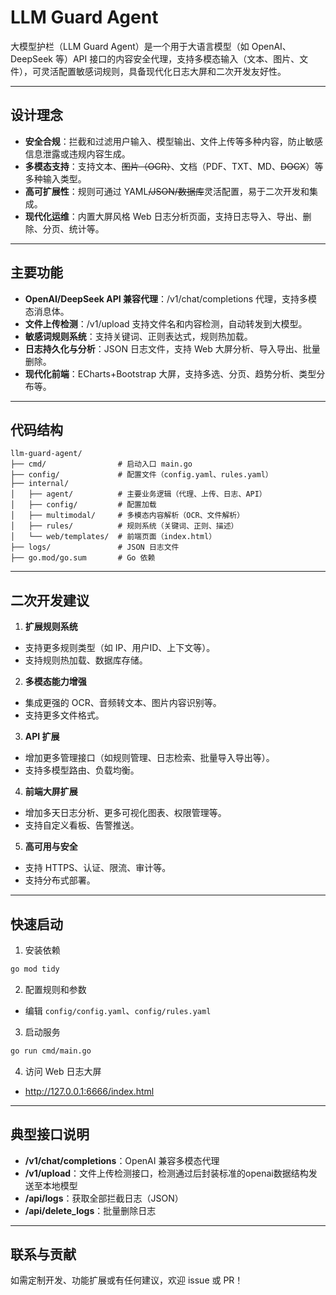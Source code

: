 # LLM Guard Agent

大模型护栏（LLM Guard Agent）是一个用于大语言模型（如 OpenAI、DeepSeek 等）API 接口的内容安全代理，支持多模态输入（文本、图片、文件），可灵活配置敏感词规则，具备现代化日志大屏和二次开发友好性。

---

## 设计理念

- **安全合规**：拦截和过滤用户输入、模型输出、文件上传等多种内容，防止敏感信息泄露或违规内容生成。
- **多模态支持**：支持文本、~~图片（OCR）~~、文档（PDF、TXT、MD、~~DOCX~~）等多种输入类型。
- **高可扩展性**：规则可通过 YAML~~/JSON/数据库~~灵活配置，易于二次开发和集成。
- **现代化运维**：内置大屏风格 Web 日志分析页面，支持日志导入、导出、删除、分页、统计等。

---

## 主要功能

- **OpenAI/DeepSeek API 兼容代理**：/v1/chat/completions 代理，支持多模态消息体。
- **文件上传检测**：/v1/upload 支持文件名和内容检测，自动转发到大模型。
- **敏感词规则系统**：支持关键词、正则表达式，规则热加载。
- **日志持久化与分析**：JSON 日志文件，支持 Web 大屏分析、导入导出、批量删除。
- **现代化前端**：ECharts+Bootstrap 大屏，支持多选、分页、趋势分析、类型分布等。

---

## 代码结构

```
llm-guard-agent/
├── cmd/                # 启动入口 main.go
├── config/             # 配置文件（config.yaml、rules.yaml）
├── internal/
│   ├── agent/          # 主要业务逻辑（代理、上传、日志、API）
│   ├── config/         # 配置加载
│   ├── multimodal/     # 多模态内容解析（OCR、文件解析）
│   ├── rules/          # 规则系统（关键词、正则、描述）
│   └── web/templates/  # 前端页面（index.html）
├── logs/               # JSON 日志文件
├── go.mod/go.sum       # Go 依赖
```

---

## 二次开发建议

1. **扩展规则系统**
- 支持更多规则类型（如 IP、用户ID、上下文等）。
- 支持规则热加载、数据库存储。
2. **多模态能力增强**
- 集成更强的 OCR、音频转文本、图片内容识别等。
- 支持更多文件格式。
3. **API 扩展**
- 增加更多管理接口（如规则管理、日志检索、批量导入导出等）。
- 支持多模型路由、负载均衡。
4. **前端大屏扩展**
- 增加多天日志分析、更多可视化图表、权限管理等。
- 支持自定义看板、告警推送。
5. **高可用与安全**
- 支持 HTTPS、认证、限流、审计等。
- 支持分布式部署。

---

## 快速启动

1. 安装依赖
```bash
go mod tidy
```
2. 配置规则和参数
- 编辑 `config/config.yaml`、`config/rules.yaml`
3. 启动服务
```bash
go run cmd/main.go
```
4. 访问 Web 日志大屏
- http://127.0.0.1:6666/index.html

---

## 典型接口说明

- **/v1/chat/completions**：OpenAI 兼容多模态代理
- **/v1/upload**：文件上传检测接口，检测通过后封装标准的openai数据结构发送至本地模型
- **/api/logs**：获取全部拦截日志（JSON）
- **/api/delete_logs**：批量删除日志

---

## 联系与贡献

如需定制开发、功能扩展或有任何建议，欢迎 issue 或 PR！
